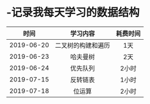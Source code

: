 # -记录我每天学习的数据结构


|时间|学习内容|耗费时间|
|:----:|:----:|:----:|
|2019-06-20|二叉树的构建和遍历| 1天|
|2019-06-23|哈夫曼树|2天|
|2019-06-24|优先队列|2小时|
|2019-07-15|反转链表|1小时|
|2019-07-18|位运算|2小时|
